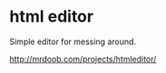 html editor
===========

Simple editor for messing around.

<http://mrdoob.com/projects/htmleditor/>
